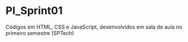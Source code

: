 # PI_Sprint01
Códigos em HTML, CSS e JavaScript, desenvolvidos em sala de aula no primeiro semestre (SPTech)

